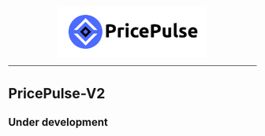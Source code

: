 <!-- markdownlint-disable first-line-h1 -->
<!-- markdownlint-disable html -->
<!-- markdownlint-disable no-duplicate-header -->

<div align="center">
  <img src="https://github.com/thomas1908/PricePulse-V1/blob/master/svg_logo.svg?raw=true" width="60%" alt="DeepSeek-V3" />
</div>
<hr>

# PricePulse-V2

## Under development
